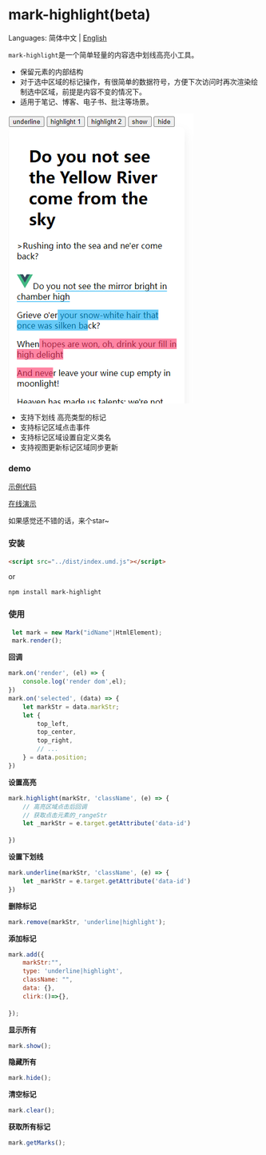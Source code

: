 # mark-highlight(beta)

Languages: 简体中文 | [English](/README.en.md)


`mark-highlight`是一个简单轻量的内容选中划线高亮小工具。

- 保留元素的内部结构
- 对于选中区域的标记操作，有很简单的数据符号，方便下次访问时再次渲染绘制选中区域，前提是内容不变的情况下。
- 适用于笔记、博客、电子书、批注等场景。

![./image/demo.png](./image/demo.png)

- 支持下划线 高亮类型的标记
- 支持标记区域点击事件
- 支持标记区域设置自定义类名
- 支持视图更新标记区域同步更新

### demo

[示例代码](./examples/index.html)

[在线演示](https://code.juejin.cn/pen/7171034100965310472)

如果感觉还不错的话，来个star~

### 安装

```html
<script src="../dist/index.umd.js"></script>
```

or

```bash
npm install mark-highlight
```


### 使用

```js
 let mark = new Mark("idName"|HtmlElement);
 mark.render();
```

**回调**
```js
mark.on('render', (el) => {
    console.log('render dom',el);
})
mark.on('selected', (data) => {
    let markStr = data.markStr;
    let {
        top_left,
        top_center,
        top_right,
        // ...
    } = data.position;
})
```

**设置高亮**

```js
mark.highlight(markStr, 'className', (e) => {
    // 高亮区域点击后回调
    // 获取点击元素的_rangeStr
    let _markStr = e.target.getAttribute('data-id')
   
})
```
**设置下划线**
```js
mark.underline(markStr, 'className', (e) => {
    let _markStr = e.target.getAttribute('data-id')
})
```

**删除标记**

```js
mark.remove(markStr, 'underline|highlight');
```

**添加标记**

```js
mark.add({
    markStr:"",
    type: 'underline|highlight',
    className: "",
    data: {},
    clirk:()=>{},

});
```

**显示所有**
```js
mark.show();
```

**隐藏所有**
```js
mark.hide();
```

**清空标记**
```js
mark.clear();
```

**获取所有标记**
```js
mark.getMarks();
```
